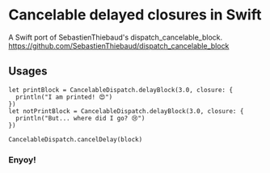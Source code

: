 # Cancelable delayed closures in Swift

A Swift port of SebastienThiebaud's dispatch_cancelable_block.
https://github.com/SebastienThiebaud/dispatch_cancelable_block


## Usages
```
let printBlock = CancelableDispatch.delayBlock(3.0, closure: {
  println("I am printed! 😍")
})
let notPrintBlock = CancelableDispatch.delayBlock(3.0, closure: {
  println("But... where did I go? 😢")
})

CancelableDispatch.cancelDelay(block)
```

### Enyoy!